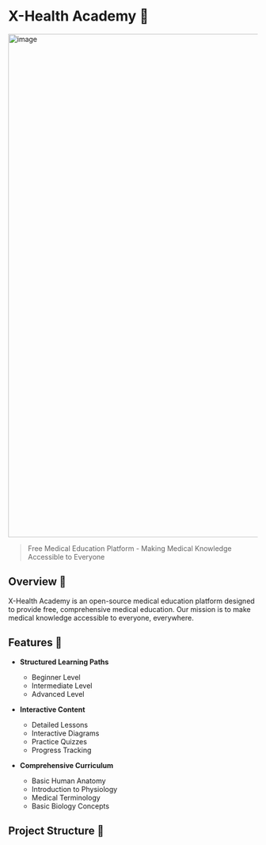 # X-Health Academy 🏥

<img width="1016" alt="image" src="https://github.com/user-attachments/assets/1970b682-0d2a-4903-be7f-968c9912d632">

> Free Medical Education Platform - Making Medical Knowledge Accessible to Everyone

## Overview 🌟

X-Health Academy is an open-source medical education platform designed to provide free, comprehensive medical education. Our mission is to make medical knowledge accessible to everyone, everywhere.

## Features 🚀

- **Structured Learning Paths**
  - Beginner Level
  - Intermediate Level
  - Advanced Level

- **Interactive Content**
  - Detailed Lessons
  - Interactive Diagrams
  - Practice Quizzes
  - Progress Tracking

- **Comprehensive Curriculum**
  - Basic Human Anatomy
  - Introduction to Physiology
  - Medical Terminology
  - Basic Biology Concepts

## Project Structure 📁 

